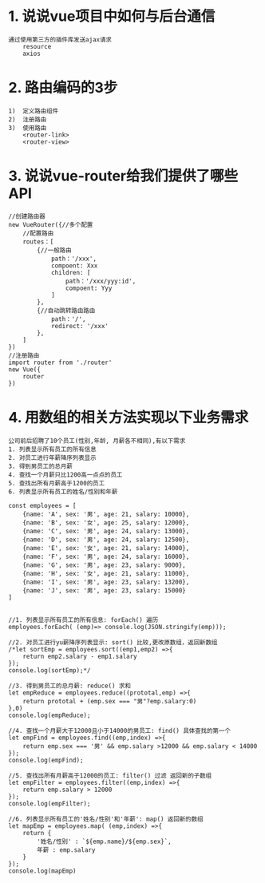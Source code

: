 # 1. 说说vue项目中如何与后台通信
	通过使用第三方的插件库发送ajax请求
		resource
		axios
# 2. 路由编码的3步
	1)	定义路由组件
	2)	注册路由
	3)	使用路由
		<router-link>
		<router-view>

# 3. 说说vue-router给我们提供了哪些API
	//创建路由器
	new VueRouter({//多个配置
		//配置路由
		routes：[
			{//一般路由
				path：'/xxx',
				compoent: Xxx
				children: [
					path：'/xxx/yyy:id',
					compoent: Yyy
				]
			},
			{//自动跳转路由路由
				path：'/',
				redirect: '/xxx'
			},
		]
	})
	//注册路由
	import router from './router'
	new Vue({
		router
	})
# 4. 用数组的相关方法实现以下业务需求
	公司前后招聘了10个员工(性别,年龄, 月薪各不相同),有以下需求
	1. 列表显示所有员工的所有信息
	2. 对员工进行年薪降序列表显示
	3. 得到男员工的总月薪
	4. 查找一个月薪只比1200高一点点的员工
	5. 查找出所有月薪高于1200的员工
	6. 列表显示所有员工的姓名/性别和年薪
	
	const employees = [
		{name: 'A', sex: '男', age: 21, salary: 10000},
		{name: 'B', sex: '女', age: 25, salary: 12000},
		{name: 'C', sex: '男', age: 24, salary: 13000},
		{name: 'D', sex: '男', age: 24, salary: 12500},
		{name: 'E', sex: '女', age: 21, salary: 14000},
		{name: 'F', sex: '男', age: 24, salary: 16000},
		{name: 'G', sex: '男', age: 23, salary: 9000},
		{name: 'H', sex: '女', age: 21, salary: 11000},
		{name: 'I', sex: '男', age: 23, salary: 13200},
		{name: 'J', sex: '男', age: 23, salary: 15000}
	]

	
	//1. 列表显示所有员工的所有信息: forEach() 遍历
    employees.forEach( (emp)=> console.log(JSON.stringify(emp)));

    //2. 对员工进行yu薪降序列表显示: sort() 比较,更改原数组，返回新数组
    /*let sortEmp = employees.sort((emp1,emp2) =>{
        return emp2.salary - emp1.salary
    });
    console.log(sortEmp);*/

    //3. 得到男员工的总月薪: reduce() 求和
    let empReduce = employees.reduce((prototal,emp) =>{
        return prototal + (emp.sex === "男"?emp.salary:0)
    },0)
    console.log(empReduce);

    //4. 查找一个月薪大于12000且小于14000的男员工: find() 具体查找的第一个
    let empFind = employees.find((emp,index) =>{
        return emp.sex === '男' && emp.salary >12000 && emp.salary < 14000
    });
    console.log(empFind);
    
    //5. 查找出所有月薪高于12000的员工: filter() 过滤 返回新的子数组
    let empFilter = employees.filter((emp,index) =>{
        return emp.salary > 12000
    });
    console.log(empFilter);

    //6. 列表显示所有员工的'姓名/性别'和'年薪': map() 返回新的数组
    let mapEmp = employees.map( (emp,index) =>{
        return {
            '姓名/性别' : `${emp.name}/${emp.sex}`,
            年薪 : emp.salary
        }
    });
    console.log(mapEmp)